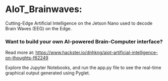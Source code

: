 # AIoT_Brainwaves:
Cutting-Edge Artificial Intelligence on the Jetson Nano used to decode Brain Waves (EEG) on the Edge.

### Want to build your own AI-powered Brain-Computer interface?

Read more at: https://www.hackster.io/dnhkng/aiot-artificial-intelligence-on-thoughts-f62249 

Explore the Jupyter Notebooks, and run the app.py file to see the real-time graphical output generated using Pyglet.
